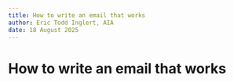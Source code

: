 ```yaml
---
title: How to write an email that works
author: Eric Todd Inglert, AIA
date: 18 August 2025
---
```


# How to write an email that works
